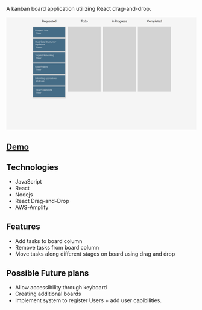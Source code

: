 A kanban board application utilizing React drag-and-drop. 

![](kanban.png)

## [Demo](https://master.d3xsa0s1p3y7p.amplifyapp.com/)

## Technologies
* JavaScript
* React
* Nodejs
* React Drag-and-Drop 
* AWS-Amplify


## Features
* Add tasks to board column
* Remove tasks from board column
* Move tasks along different stages on board using drag and drop

## Possible Future plans
* Allow accessibility through keyboard
* Creating additional boards  
* Implement system to register Users + add user capibilities.
